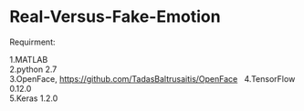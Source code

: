 # Real-Versus-Fake-Emotion

Requirment:  
  
1.MATLAB  
2.python 2.7  
3.OpenFace, https://github.com/TadasBaltrusaitis/OpenFace  
4.TensorFlow 0.12.0  
5.Keras 1.2.0  
